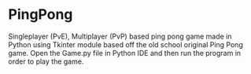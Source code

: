 # PingPong
Singleplayer (PvE), Multiplayer (PvP) based ping pong game made in Python using Tkinter module based off the old school original Ping Pong game.
Open the Game.py file in Python IDE and then run the program in order to play the game.
